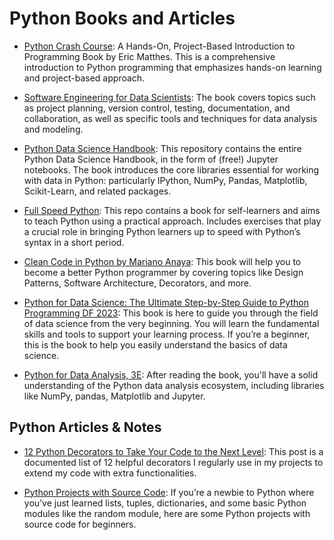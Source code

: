 # Python Books and Articles

* [Python Crash Course](https://www.amazon.de/-/en/Eric-Matthes-dp-1718502702/dp/1718502702/ref=dp_ob_title_bk):  A Hands-On, Project-Based Introduction to Programming Book by Eric Matthes. This is a comprehensive introduction to Python programming that emphasizes hands-on learning and project-based approach.

* [Software Engineering for Data Scientists](https://www.manning.com/books/software-engineering-for-data-scientists): The book covers topics such as project planning, version control, testing, documentation, and collaboration, as well as specific tools and techniques for data analysis and modeling.

* [Python Data Science Handbook](https://github.com/jakevdp/PythonDataScienceHandbook): This repository contains the entire Python Data Science Handbook, in the form of (free!) Jupyter notebooks. The book introduces the core libraries essential for working with data in Python: particularly IPython, NumPy, Pandas, Matplotlib, Scikit-Learn, and related packages. 

* [Full Speed Python](https://github.com/joaoventura/full-speed-python): This repo contains a book for self-learners and aims to teach Python using a practical approach. Includes exercises that play a crucial role in bringing Python learners up to speed with Python’s syntax in a short period.

* [Clean Code in Python by Mariano Anaya](https://www.oreilly.com/library/view/clean-code-in/9781788835831/): This book will help you to become a better Python programmer by covering topics like Design Patterns, Software Architecture, Decorators, and more.

* [Python for Data Science: The Ultimate Step-by-Step Guide to Python Programming DF 2023](https://www.reviewslearningfree.com/2023/03/python-for-data-science-ultimate-step.html): This book is here to guide you through the field of data science from the very beginning. You will learn the fundamental skills and tools to support your learning process. If you’re a beginner, this is the book to help you easily understand the basics of data science.

* [Python for Data Analysis, 3E](https://wesmckinney.com/book/): After reading the book, you'll have a solid understanding of the Python data analysis ecosystem, including libraries like NumPy, pandas, Matplotlib and Jupyter.


## Python Articles & Notes

* [12 Python Decorators to Take Your Code to the Next Level](https://towardsdatascience.com/12-python-decorators-to-take-your-code-to-the-next-level-a910a1ab3e99): This post is a documented list of 12 helpful decorators I regularly use in my projects to extend my code with extra functionalities.

* [Python Projects with Source Code](https://thecleverprogrammer.com/2021/01/14/python-projects-with-source-code/): If you’re a newbie to Python where you’ve just learned lists, tuples, dictionaries, and some basic Python modules like the random module, here are some Python projects with source code for beginners.